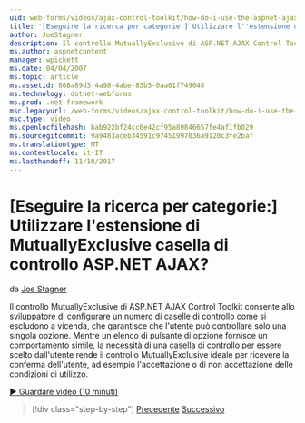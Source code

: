```yaml
---
uid: web-forms/videos/ajax-control-toolkit/how-do-i-use-the-aspnet-ajax-mutuallyexclusive-checkbox-extender
title: '[Eseguire la ricerca per categorie:] Utilizzare l''estensione di MutuallyExclusive casella di controllo ASP.NET AJAX? | Microsoft Docs'
author: JoeStagner
description: Il controllo MutuallyExclusive di ASP.NET AJAX Control Toolkit consente allo sviluppatore di configurare un numero di caselle di controllo come si escludono a vicenda, quali e...
ms.author: aspnetcontent
manager: wpickett
ms.date: 04/04/2007
ms.topic: article
ms.assetid: 808a89d3-4a98-4abe-83b5-0aa01f749048
ms.technology: dotnet-webforms
ms.prod: .net-framework
msc.legacyurl: /web-forms/videos/ajax-control-toolkit/how-do-i-use-the-aspnet-ajax-mutuallyexclusive-checkbox-extender
msc.type: video
ms.openlocfilehash: bab922bf24cc6e42cf95a89846657fe4af1fb029
ms.sourcegitcommit: 9a9483aceb34591c97451997036a9120c3fe2baf
ms.translationtype: MT
ms.contentlocale: it-IT
ms.lasthandoff: 11/10/2017
---
```

<a name="how-do-i-use-the-aspnet-ajax-mutuallyexclusive-checkbox-extender"></a>[Eseguire la ricerca per categorie:] Utilizzare l'estensione di MutuallyExclusive casella di controllo ASP.NET AJAX?
====================
da [Joe Stagner](https://github.com/JoeStagner)

Il controllo MutuallyExclusive di ASP.NET AJAX Control Toolkit consente allo sviluppatore di configurare un numero di caselle di controllo come si escludono a vicenda, che garantisce che l'utente può controllare solo una singola opzione. Mentre un elenco di pulsante di opzione fornisce un comportamento simile, la necessità di una casella di controllo per essere scelto dall'utente rende il controllo MutuallyExclusive ideale per ricevere la conferma dell'utente, ad esempio l'accettazione o di non accettazione delle condizioni di utilizzo.

[&#9654; Guardare video (10 minuti)](https://channel9.msdn.com/Blogs/ASP-NET-Site-Videos/how-do-i-use-the-aspnet-ajax-mutuallyexclusive-checkbox-extender)

>[!div class="step-by-step"]
[Precedente](how-do-i-use-the-aspnet-ajax-maskededit-controls.md)
[Successivo](how-do-i-use-the-aspnet-ajax-nobot-control.md)
